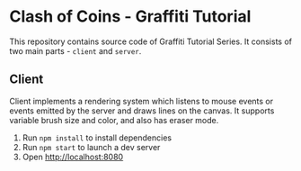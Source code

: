 # Clash of Coins - Graffiti Tutorial

This repository contains source code of Graffiti Tutorial Series. It consists of two main parts - `client` and `server`.

## Client

Client implements a rendering system which listens to mouse events or events emitted by the server and draws lines on the canvas. It supports variable brush size and color, and also has eraser mode.

1. Run `npm install` to install dependencies
2. Run `npm start` to launch a dev server
3. Open <http://localhost:8080>
